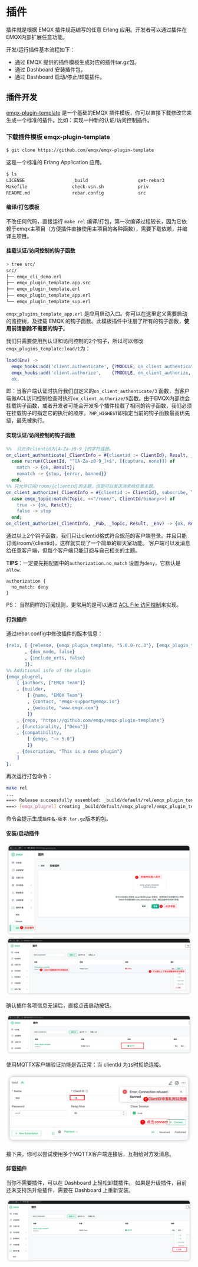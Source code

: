 # 插件

  插件就是根据 EMQX 插件规范编写的任意 Erlang 应用。开发者可以通过插件在EMQX内部扩展任意功能。

  开发/运行插件基本流程如下：

  - 通过 EMQX 提供的插件模板生成对应的插件tar.gz包。
  - 通过 Dashboard 安装插件包，
  - 通过 Dashboard 启动/停止/卸载插件。

## 插件开发

  [emqx-plugin-template](https://github.com/emqx/emqx-plugin-template) 是一个基础的EMQX 插件模板，你可以直接下载修改它来生成一个标准的插件。比如：实现一种新的认证/访问控制插件。

### 下载插件模板 emqx-plugin-template

  ```sh
  $ git clone https://github.com/emqx/emqx-plugin-template
  ```

  这是一个标准的 Erlang Application 应用。

  ```sh
  $ ls
  LICENSE                  _build                   get-rebar3
  Makefile                 check-vsn.sh             priv
  README.md                rebar.config             src
  ```

#### 编译/打包模板

  不改任何代码，直接运行 `make rel` 编译/打包，第一次编译过程较长，因为它依赖于emqx主项目（方便插件直接使用主项目的各种函数），需要下载依赖，并编译主项目。

#### 挂载认证/访问控制的钩子函数

  ```sh
  > tree src/
  src/
  ├── emqx_cli_demo.erl
  ├── emqx_plugin_template.app.src
  ├── emqx_plugin_template.erl
  ├── emqx_plugin_template_app.erl
  └── emqx_plugin_template_sup.erl
  ```

  `emqx_plugins_template_app.erl`  是应用启动入口。你可以在这里定义需要启动的监控树，及挂载 EMQX 的钩子函数。此模板插件中注册了所有的钩子函数，**使用前请删除不需要的钩子**。

  我们只需要使用到认证和访问控制的2个钩子，所以可以修改`emqx_plugins_template:load/1`为：

  ```erlang
  load(Env) ->
    emqx_hooks:add('client.authenticate', {?MODULE, on_client_authenticate, [Env]}, ?HP_HIGHEST),
    emqx_hooks:add('client.authorize',    {?MODULE, on_client_authorize, [Env]}, ?HP_HIGHEST),
    ok.
  ```

  即：当客户端认证时执行我们自定义的`on_client_authenticate/3` 函数，当客户端做ACL访问控制检查时执行`on_client_authorize/5`函数。由于EMQX内部也会挂载钩子函数，或者开发者可能会开发多个插件挂载了相同的钩子函数，我们必须在挂载钩子时指定它的执行的顺序。`?HP_HIGHEST`即指定当前的钩子函数最高优先级，最先被执行。

#### 实现认证/访问控制的钩子函数

  ```erlang
  %%  只允许clientid为[A-Za-z0-9_]的字符连接。
  on_client_authenticate(_ClientInfo = #{clientid := ClientId}, Result, _Env) ->
    case re:run(ClientId, "^[A-Za-z0-9_]+$", [{capture, none}]) of
      match -> {ok, Result};
      nomatch -> {stop, {error, banned}}
    end.
  %% 只允许订阅/room/{clientid}的主题，但是可以发送消息给任意主题。
  on_client_authorize(_ClientInfo = #{clientid := ClientId}, subscribe, Topic, Result, _Env) ->
    case emqx_topic:match(Topic, <<"/room/", ClientId/binary>>) of
      true -> {ok, Result};
      false -> stop
    end;
  on_client_authorize(_ClientInfo, _Pub, _Topic, Result, _Env) -> {ok, Result}.
  ```

  通过以上2个钩子函数，我们只让clientid格式符合规范的客户端登录。并且只能订阅/room/{clientid}，这样就实现了一个简单的聊天室功能。
  客户端可以发消息给任意客户端，但每个客户端只能订阅与自己相关的主题。

  **TIPS**：一定要先把配置中的`authorization.no_match` 设置为`deny`，它默认是`allow`.

  ```
  authorization {
    no_match: deny
  }
  ```

  PS： 当然同样的订阅规则，更常用的是可以通过 [ACL File 访问控制](../modules/internal_acl.md)来实现。

#### 打包插件

  通过rebar.config中修改插件的版本信息：
  ```erlang
  {relx, [ {release, {emqx_plugin_template, "5.0.0-rc.3"}, [emqx_plugin_template, map_sets]}
         , {dev_mode, false}
         , {include_erts, false}
         ]}.
  %% Additional info of the plugin
  {emqx_plugrel,
      [ {authors, ["EMQX Team"]}
      , {builder,
          [ {name, "EMQX Team"}
          , {contact, "emqx-support@emqx.io"}
          , {website, "www.emqx.com"}
          ]}
      , {repo, "https://github.com/emqx/emqx-plugin-template"}
      , {functionality, ["Demo"]}
      , {compatibility,
          [ {emqx, "~> 5.0"}
          ]}
      , {description, "This is a demo plugin"}
      ]
  }.
  ```

  再次运行打包命令：

  ```sh
  make rel
  ...
  ===> Release successfully assembled: _build/default/rel/emqx_plugin_template
  ===> [emqx_plugrel] creating _build/default/emqx_plugrel/emqx_plugin_template-5.0.0-rc.3.tar.gz
  ```

  命令会提示生成`插件名-版本.tar.gz`版本的包。

#### 安装/启动插件

  <img src="./assets/plugins_upload.png" alt="plugins_upload" style="zoom:80%;" />

  

  <img src="./assets/plugins_start.png" alt="plugins_start" style="zoom:80%;" />

  确认插件各项信息无误后，直接点击启动按钮。


  <img src="./assets/plugins_start_ok.png" alt="plugins_start_ok" style="zoom:80%;" />


使用MQTTX客户端验证功能是否正常：当 clientId 为`1$`时拒绝连接。

<img src="./assets/connect_failed.png" alt="connect_failed" style="zoom:80%;" />

接下来，你可以尝试使用多个MQTTX客户端连接后，互相给对方发消息。

#### 卸载插件

当你不需要插件，可以在 Dashboard 上轻松卸载插件。
如果是升级插件，目前还未支持热升级插件，需要在 Dashboard 上重新安装。

<img src="./assets/plugins_uninstall.png" alt="plugins_uninstall" style="zoom:80%;" />

